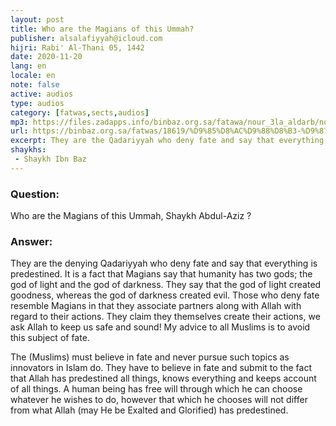 ```yaml
---
layout: post
title: Who are the Magians of this Ummah?
publisher: alsalafiyyah@icloud.com
hijri: Rabi' Al-Thani 05, 1442
date: 2020-11-20
lang: en
locale: en
note: false
active: audios
type: audios
category: [fatwas,sects,audios]
mp3: https://files.zadapps.info/binbaz.org.sa/fatawa/nour_3la_aldarb/nour_935/nour_93503.mp3
url: https://binbaz.org.sa/fatwas/18619/%D9%85%D8%AC%D9%88%D8%B3-%D9%87%D8%B0%D9%87-%D8%A7%D9%84%D8%A7%D9%85%D8%A9
excerpt: They are the Qadariyyah who deny fate and say that everything is predestined. It is a fact that Magians say that humanity has two gods; the god of light and the god of darkness.
shaykhs: 
 - Shaykh Ibn Baz
---
```


### Question:
Who are the Magians of this Ummah, Shaykh Abdul-Aziz ?

### Answer:
They are the denying Qadariyyah who deny fate and say that everything is predestined. It is a fact that Magians say that humanity has two gods; the god of light and the god of darkness. They say that the god of light created goodness, whereas the god of darkness created evil. Those who deny fate resemble Magians in that they associate partners along with Allah with regard to their actions. They claim they themselves create their actions, we ask Allah to keep us safe and sound! My advice to all Muslims is to avoid this subject of fate. 

The (Muslims) must believe in fate and never pursue such topics as innovators in Islam do. They have to believe in fate and submit to the fact that Allah has predestined all things, knows everything and keeps account of all things. A human being has free will through which he can choose whatever he wishes to do, however that which he chooses will not differ from what Allah (may He be Exalted and Glorified) has predestined. 

